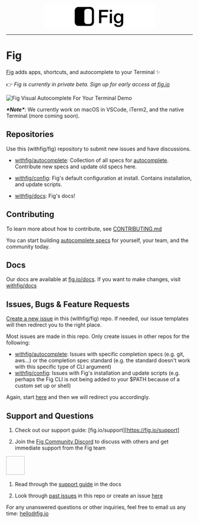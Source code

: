 <p align="center">
    <img width="300" src="static/FigBanner.png"/>
</p>

---

# Fig

[Fig](https://fig.io?ref=github_fig) adds apps, shortcuts, and autocomplete to your Terminal ✨


👉 *Fig is currently in private beta. Sign up for early access at [fig.io](http://fig.io?ref=github_fig)*

![Fig Visual Autocomplete For Your Terminal Demo](https://fig.io/video/demos/autocomplete/autocomplete_demo_for_email.gif)

***\*Note\****: We currently work on macOS in VSCode, iTerm2, and the native Terminal (more coming soon).





## Repositories

Use this (withfig/fig) repository to submit new issues and have discussions.

- [withfig/autocomplete](https://github.com/withfig/autocomplete): Collection of all specs for [autocomplete](https://fig.io/docs/autocomplete). Contribute new specs and update old specs here.

- [withfig/config](https://github.com/withfig/config): Fig's default configuration at install. Contains installation, and update scripts.

- [withfig/docs](https://github.com/withfig/docs): Fig's docs!


## Contributing

To learn more about how to contribute, see [CONTRIBUTING.md](CONTRIBUTING.md)


You can start building [autocomplete specs](https://github.com/withfig/autocomplete) for yourself, your team, and the community today.


## Docs

Our docs are available at [fig.io/docs](https://fig.io/docs). If you want to make changes, visit [withfig/docs](https://github.com/withfig/docs)


## Issues, Bugs & Feature Requests

[Create a new issue](https://github.com/withfig/fig/issues/new/choose) in this (withfig/fig) repo. If needed, our issue templates will then redirect you to the right place.


Most issues are made in this repo. Only create issues in other repos for the following:

- [withfig/autocomplete](https://github.com/withfig/autocomplete): Issues with specific completion specs (e.g. git, aws...) or the completion spec standard (e.g. the standard doesn't work with this specific type of CLI argument) 
- [withfig/config](https://github.com/withfig/config): Issues with Fig's installation and update scripts (e.g. perhaps the Fig CLI is not being added to your $PATH because of a custom set up or shell) 

Again, start [here](https://github.com/withfig/fig/issues/new/choose) and then we will redirect you accordingly.



## Support and Questions

1. Check out our support guide: [fig.io/support][https://fig.io/support]

2. Join the [Fig Community Discord](https://fig.io/community) to discuss with others and get immediate support from the Fig team

<a href="https://fig.io/community"><img href="http://fig.io/icons/discord-logo-square.jpeg" style="width: 50px; height: 50px"/> </a>


1. Read through the [support guide](https://fig.io/docs) in the docs 

2. Look through [past issues](https://github.com/withfig/fig/issues) in this repo or create an issue [here](https://github.com/withfig/fig/issues/new/choose) 

For any unanswered questions or other inquiries, feel free to email us any time: [hello@fig.io](mailto:hello@fig.io)
